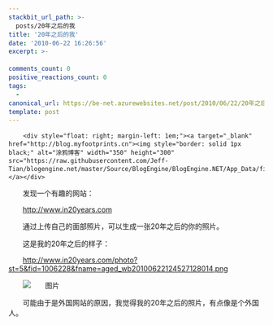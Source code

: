 ```yaml
---
stackbit_url_path: >-
  posts/20年之后的我
title: '20年之后的我'
date: '2010-06-22 16:26:56'
excerpt: >-
  
comments_count: 0
positive_reactions_count: 0
tags: 
  - 
canonical_url: https://be-net.azurewebsites.net/post/2010/06/22/20年之后的我
template: post
---
```


        <div style="float: right; margin-left: 1em;"><a target="_blank" href="http://blog.myfootprints.cn"><img style="border: solid 1px black;" alt="涂鸦博客" width="350" height="300" src="https://raw.githubusercontent.com/Jeff-Tian/blogengine.net/master/Source/BlogEngine/BlogEngine.NET/App_Data/files/image_172.png"></a></div>
<div style="text-indent: 2em;">
<p>发现一个有趣的网站：</p>
<p><a target="_blank" href="http://www.in20years.com/">http://www.in20years.com</a></p>
<p>通过上传自己的面部照片，可以生成一张20年之后的你的照片。</p>
<p>这是我的20年之后的样子：</p>
<p><a target="_blank" href="http://www.in20years.com/photo?st=5&amp;fid=1006228&amp;fname=aged_wb20100622124527128014.png">http://www.in20years.com/photo?st=5&amp;fid=1006228&amp;fname=aged_wb20100622124527128014.png</a></p>
<p><img appendurl="1" alt="图片" width="361" height="361" src="https://raw.githubusercontent.com/Jeff-Tian/blogengine.net/master/Source/BlogEngine/BlogEngine.NET/App_Data/files/image_173.png"></p>
<p>可能由于是外国网站的原因，我觉得我的20年之后的照片，有点像是个外国人。</p>
</div>
      